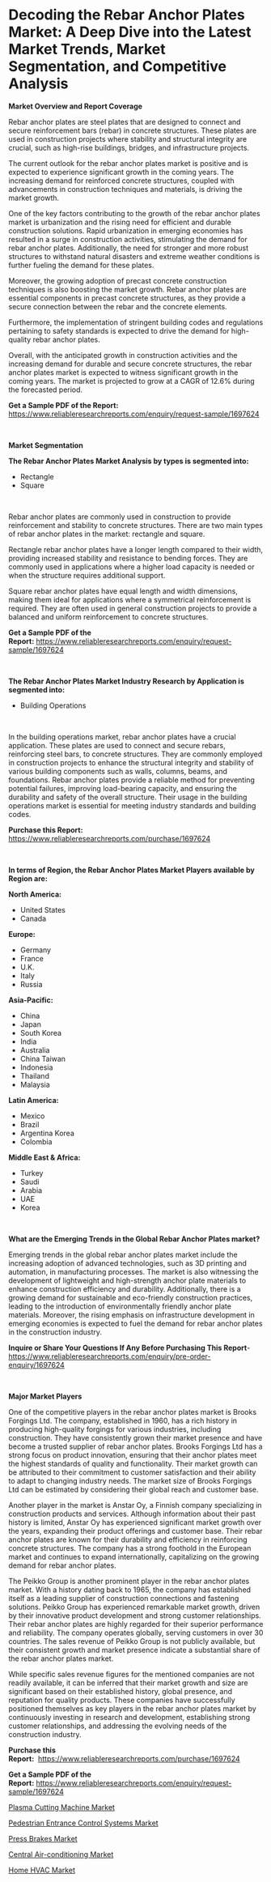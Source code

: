 <p><h1>Decoding the Rebar Anchor Plates Market: A Deep Dive into the Latest Market Trends, Market Segmentation, and Competitive Analysis</h1></p><p><strong>Market Overview and Report Coverage</strong></p>
<p><p>Rebar anchor plates are steel plates that are designed to connect and secure reinforcement bars (rebar) in concrete structures. These plates are used in construction projects where stability and structural integrity are crucial, such as high-rise buildings, bridges, and infrastructure projects.</p><p>The current outlook for the rebar anchor plates market is positive and is expected to experience significant growth in the coming years. The increasing demand for reinforced concrete structures, coupled with advancements in construction techniques and materials, is driving the market growth.</p><p>One of the key factors contributing to the growth of the rebar anchor plates market is urbanization and the rising need for efficient and durable construction solutions. Rapid urbanization in emerging economies has resulted in a surge in construction activities, stimulating the demand for rebar anchor plates. Additionally, the need for stronger and more robust structures to withstand natural disasters and extreme weather conditions is further fueling the demand for these plates.</p><p>Moreover, the growing adoption of precast concrete construction techniques is also boosting the market growth. Rebar anchor plates are essential components in precast concrete structures, as they provide a secure connection between the rebar and the concrete elements.</p><p>Furthermore, the implementation of stringent building codes and regulations pertaining to safety standards is expected to drive the demand for high-quality rebar anchor plates.</p><p>Overall, with the anticipated growth in construction activities and the increasing demand for durable and secure concrete structures, the rebar anchor plates market is expected to witness significant growth in the coming years. The market is projected to grow at a CAGR of 12.6% during the forecasted period.</p></p>
<p><strong>Get a Sample PDF of the Report:</strong> <a href="https://www.reliableresearchreports.com/enquiry/request-sample/1697624">https://www.reliableresearchreports.com/enquiry/request-sample/1697624</a></p>
<p>&nbsp;</p>
<p><strong>Market Segmentation</strong></p>
<p><strong>The Rebar Anchor Plates Market Analysis by types is segmented into:</strong></p>
<p><ul><li>Rectangle</li><li>Square</li></ul></p>
<p>&nbsp;</p>
<p><p>Rebar anchor plates are commonly used in construction to provide reinforcement and stability to concrete structures. There are two main types of rebar anchor plates in the market: rectangle and square. </p><p>Rectangle rebar anchor plates have a longer length compared to their width, providing increased stability and resistance to bending forces. They are commonly used in applications where a higher load capacity is needed or when the structure requires additional support.</p><p>Square rebar anchor plates have equal length and width dimensions, making them ideal for applications where a symmetrical reinforcement is required. They are often used in general construction projects to provide a balanced and uniform reinforcement to concrete structures.</p></p>
<p><strong>Get a Sample PDF of the Report:</strong>&nbsp;<a href="https://www.reliableresearchreports.com/enquiry/request-sample/1697624">https://www.reliableresearchreports.com/enquiry/request-sample/1697624</a></p>
<p>&nbsp;</p>
<p><strong>The Rebar Anchor Plates Market Industry Research by Application is segmented into:</strong></p>
<p><ul><li>Building Operations</li></ul></p>
<p>&nbsp;</p>
<p><p>In the building operations market, rebar anchor plates have a crucial application. These plates are used to connect and secure rebars, reinforcing steel bars, to concrete structures. They are commonly employed in construction projects to enhance the structural integrity and stability of various building components such as walls, columns, beams, and foundations. Rebar anchor plates provide a reliable method for preventing potential failures, improving load-bearing capacity, and ensuring the durability and safety of the overall structure. Their usage in the building operations market is essential for meeting industry standards and building codes.</p></p>
<p><strong>Purchase this Report:</strong>&nbsp; <a href="https://www.reliableresearchreports.com/purchase/1697624">https://www.reliableresearchreports.com/purchase/1697624</a></p>
<p>&nbsp;</p>
<p><strong>In terms of Region, the Rebar Anchor Plates Market Players available by Region are:</strong></p>
<p>
    <p> <strong> North America: </strong>
        <ul>
            <li>United States</li>
            <li>Canada</li>
        </ul>
        </p> 
    <p> <strong> Europe: </strong>
        <ul>
            <li>Germany</li>
            <li>France</li>
            <li>U.K.</li>
            <li>Italy</li>
            <li>Russia</li>
        </ul>
        </p> 
    <p> <strong> Asia-Pacific: </strong>
        <ul>
            <li>China</li>
            <li>Japan</li>
            <li>South Korea</li>
            <li>India</li>
            <li>Australia</li>
            <li>China Taiwan</li>
            <li>Indonesia</li>
            <li>Thailand</li>
            <li>Malaysia</li>
        </ul>
        </p> 
    <p> <strong> Latin America: </strong>
        <ul>
            <li>Mexico</li>
            <li>Brazil</li>
            <li>Argentina Korea</li>
            <li>Colombia</li>
        </ul>
        </p> 
    <p> <strong> Middle East & Africa: </strong>
        <ul>
            <li>Turkey</li>
            <li>Saudi</li>
            <li>Arabia</li>
            <li>UAE</li>
            <li>Korea</li>
        </ul>
    </p>
    </p>
<p>&nbsp;</p>
<p><strong>What are the Emerging Trends in the Global Rebar Anchor Plates market?</strong></p>
<p><p>Emerging trends in the global rebar anchor plates market include the increasing adoption of advanced technologies, such as 3D printing and automation, in manufacturing processes. The market is also witnessing the development of lightweight and high-strength anchor plate materials to enhance construction efficiency and durability. Additionally, there is a growing demand for sustainable and eco-friendly construction practices, leading to the introduction of environmentally friendly anchor plate materials. Moreover, the rising emphasis on infrastructure development in emerging economies is expected to fuel the demand for rebar anchor plates in the construction industry.</p></p>
<p><strong>Inquire or Share Your Questions If Any Before Purchasing This Report</strong>- <a href="https://www.reliableresearchreports.com/enquiry/pre-order-enquiry/1697624">https://www.reliableresearchreports.com/enquiry/pre-order-enquiry/1697624</a></p>
<p>&nbsp;</p>
<p><strong>Major Market Players</strong></p>
<p><p>One of the competitive players in the rebar anchor plates market is Brooks Forgings Ltd. The company, established in 1960, has a rich history in producing high-quality forgings for various industries, including construction. They have consistently grown their market presence and have become a trusted supplier of rebar anchor plates. Brooks Forgings Ltd has a strong focus on product innovation, ensuring that their anchor plates meet the highest standards of quality and functionality. Their market growth can be attributed to their commitment to customer satisfaction and their ability to adapt to changing industry needs. The market size of Brooks Forgings Ltd can be estimated by considering their global reach and customer base.</p><p>Another player in the market is Anstar Oy, a Finnish company specializing in construction products and services. Although information about their past history is limited, Anstar Oy has experienced significant market growth over the years, expanding their product offerings and customer base. Their rebar anchor plates are known for their durability and efficiency in reinforcing concrete structures. The company has a strong foothold in the European market and continues to expand internationally, capitalizing on the growing demand for rebar anchor plates.</p><p>The Peikko Group is another prominent player in the rebar anchor plates market. With a history dating back to 1965, the company has established itself as a leading supplier of construction connections and fastening solutions. Peikko Group has experienced remarkable market growth, driven by their innovative product development and strong customer relationships. Their rebar anchor plates are highly regarded for their superior performance and reliability. The company operates globally, serving customers in over 30 countries. The sales revenue of Peikko Group is not publicly available, but their consistent growth and market presence indicate a substantial share of the rebar anchor plates market.</p><p>While specific sales revenue figures for the mentioned companies are not readily available, it can be inferred that their market growth and size are significant based on their established history, global presence, and reputation for quality products. These companies have successfully positioned themselves as key players in the rebar anchor plates market by continuously investing in research and development, establishing strong customer relationships, and addressing the evolving needs of the construction industry.</p></p>
<p><strong>Purchase this Report:</strong>&nbsp;&nbsp;<a href="https://www.reliableresearchreports.com/purchase/1697624">https://www.reliableresearchreports.com/purchase/1697624</a></p>
<p></p>
<p><strong>Get a Sample PDF of the Report:</strong>&nbsp;<a href="https://www.reliableresearchreports.com/enquiry/request-sample/1697624">https://www.reliableresearchreports.com/enquiry/request-sample/1697624</a></p>
<p><p><a href="https://medium.com/@laneygibson1991/plasma-cutting-machine-market-size-growth-forecast-2023-2030-42ed001a0d6d">Plasma Cutting Machine Market</a></p><p><a href="https://www.linkedin.com/pulse/pedestrian-entrance-control-systems-market-challenges/">Pedestrian Entrance Control Systems Market</a></p><p><a href="https://medium.com/@royalmiller09/press-brakes-market-size-growth-forecast-2023-2030-a3771f3eefc8">Press Brakes Market</a></p><p><a href="https://github.com/vimar16th/Market-Research-Report-List-1/blob/main/central-air-conditioning-market.md">Central Air-conditioning Market</a></p><p><a href="https://github.com/sofayahoo2023/Market-Research-Report-List-1/blob/main/home-hvac-market.md">Home HVAC Market</a></p></p>